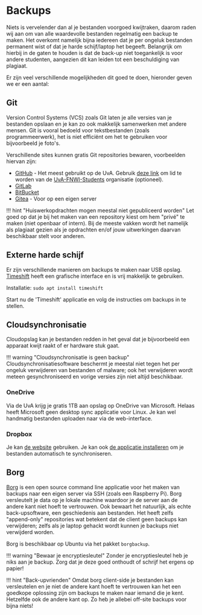# Backups

Niets is vervelender dan al je bestanden voorgoed kwijtraken, daarom raden wij aan om van alle waardevolle bestanden regelmatig een backup te maken. Het overkomt namelijk bijna iedereen dat je per ongeluk bestanden permanent wist of dat je harde schijf/laptop het begeeft. Belangrijk om hierbij in de gaten te houden is dat de back-up niet toegankelijk is voor andere studenten, aangezien dit kan leiden tot een beschuldiging van plagiaat.

Er zijn veel verschillende mogelijkheden dit goed te doen, hieronder geven we er een aantal:

## Git
Version Control Systems (VCS) zoals Git laten je alle versies van je bestanden opslaan en je kan zo ook makkelijk samenwerken met andere mensen. Git is vooral bedoeld voor tekstbestanden (zoals programmeerwerk), het is niet efficiënt om het te gebruiken voor bijvoorbeeld je foto's.

Verschillende sites kunnen gratis Git repositories bewaren, voorbeelden hiervan zijn:

* [GitHub](https://github.com) - Het meest gebruikt op de UvA. Gebruik [deze link](https://github.com/orgs/UvA-FNWI-Students/sso) om lid te worden van de [UvA-FNWI-Students](https://github.com/UvA-FNWI-Students) organisatie (optioneel).
* [GitLab](https://gitlab.com)
* [BitBucket](https://bitbucket.com)
* [Gitea](https://gitea.io) - Voor op een eigen server

!!! hint "Huiswerkopdrachten mogen meestal niet gepubliceerd worden"
    Let goed op dat je bij het maken van een repository kiest om hem "privé" te maken (niet openbaar of intern). Bij de meeste vakken wordt het namelijk als plagiaat gezien als je opdrachten en/of jouw uitwerkingen daarvan beschikbaar stelt voor anderen.

## Externe harde schijf

Er zijn verschillende manieren om backups te maken naar USB opslag. [Timeshift](https://github.com/linuxmint/timeshift) heeft een grafische interface en is vrij makkelijk te gebruiken.

Installatie: `sudo apt install timeshift`

Start nu de 'Timeshift' applicatie en volg de instructies om backups in te stellen.

## Cloudsynchronisatie
Cloudopslag kan je bestanden redden in het geval dat je bijvoorbeeld een apparaat kwijt raakt of er hardware stuk gaat.

!!! warning "Cloudsynchronisatie is geen backup"
    Cloudsynchronisatiesoftware beschermt je meestal niet tegen het per ongeluk verwijderen van bestanden of malware; ook het verwijderen wordt meteen gesynchroniseerd en vorige versies zijn niet altijd beschikbaar.

### OneDrive

Via de UvA krijg je gratis 1TB aan opslag op OneDrive van Microsoft. Helaas heeft Microsoft geen desktop sync applicatie voor Linux. Je kan wel handmatig bestanden uploaden naar via de web-interface.

### Dropbox

Je kan [de website](https://www.dropbox.com) gebruiken. Je kan ook [de applicatie installeren](https://www.dropbox.com/install-linux) om je bestanden automatisch te synchroniseren.

## Borg
[Borg](https://borgbackup.readthedocs.io/en/stable/) is een open source command line applicatie voor het maken van backups naar een eigen server via SSH (zoals een Raspberry Pi). Borg versleutelt je data op je lokale machine waardoor je de server aan de andere kant niet hoeft te vertrouwen. Ook bewaart het natuurlijk, als echte back-upsoftware, een geschiedenis aan bestanden. Het heeft zelfs "append-only" repositories wat betekent dat de client geen backups kan verwijderen; zelfs als je laptop gehackt wordt kunnen je backups niet verwijderd worden.

Borg is beschikbaar op Ubuntu via het pakket `borgbackup`.

!!! warning "Bewaar je encryptiesleutel"
    Zonder je encryptiesleutel heb je niks aan je backup. Zorg dat je deze goed onthoudt of schrijf het ergens op papier!

!!! hint "Back-upvrienden"
    Omdat borg client-side je bestanden kan versleutelen en je niet de andere kant hoeft te vertrouwen kan het een goedkope oplossing zijn om backups te maken naar iemand die je kent. Hetzelfde ook de andere kant op. Zo heb je allebei off-site backups voor bijna niets!
